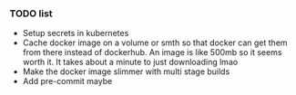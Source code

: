 ### TODO list
- Setup secrets in kubernetes
- Cache docker image on a volume or smth so that docker can get them from there 
instead of dockerhub. An image is like 500mb so it seems worth it. It takes
about a minute to just downloading lmao
- Make the docker image slimmer with multi stage builds 
- Add pre-commit maybe
